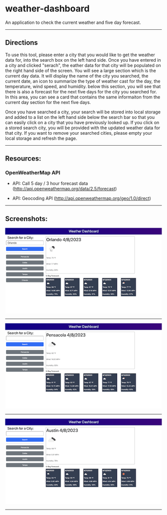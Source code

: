 # weather-dashboard
An application to check the current weather and five day forecast.

---
## Directions

To use this tool, please enter a city that you would like to get the weather data for, into the search box on the left hand side. Once you have entered in a city and clicked "serach", the eather data for that city will be populated on the right hand side of the screen. You will see a large section which is the current day data. It will display the name of the city you searched, the current date, an icon to summarize the type of weather cast for the day, the temperature, wind speed, and humidity. below this section, you will see that there is also a forecast for the next five days for the city you searched for. In this area, you can see a card that contains the same informaiton from the current day section for the next five days. 

Once you have searched a city, your search will be stored into local storage and added to a list on the left hand side below the search bar so that you can easily click on a city that you have previously looked up. If you click on a stored search city, you will be provided with the updated weather data for that city. If you want to remove your searched cities, please empty your local storage and refresh the page.

---
## Resources:

### OpenWeatherMap API
- API: Call 5 day / 3 hour forecast data (http://api.openweathermap.org/data/2.5/forecast)

- API: Geocoding API (http://api.openweathermap.org/geo/1.0/direct)

---

## Screenshots:

![Screenshot of weather data for a new city search](assets/images/weather3.png)

---

![Screenshot of weather data for a previous city search](assets/images/weather1.png)

---

![Screenshot of weather data for a previous city search](assets/images/weather2.png)

---